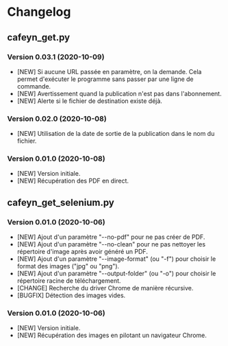 # Changelog

## cafeyn_get.py 

### Version 0.03.1 (2020-10-09)
- [NEW] Si aucune URL passée en paramètre, on la demande. Cela permet d'exécuter le programme sans passer par une ligne de commande. 
- [NEW] Avertissement quand la publication n'est pas dans l'abonnement. 
- [NEW] Alerte si le fichier de destination existe déjà. 

### Version 0.02.0 (2020-10-08)
- [NEW] Utilisation de la date de sortie de la publication dans le nom du fichier. 

### Version 0.01.0 (2020-10-08)
- [NEW] Version initiale. 
- [NEW] Récupération des PDF en direct. 


## cafeyn_get_selenium.py 

### Version 0.01.0 (2020-10-06)
- [NEW] Ajout d'un paramètre "--no-pdf" pour ne pas créer de PDF. 
- [NEW] Ajout d'un paramètre "--no-clean" pour ne pas nettoyer les répertoire d'image après avoir généré un PDF. 
- [NEW] Ajout d'un paramètre "--image-format" (ou "-f") pour choisir le format des images ("jpg" ou "png"). 
- [NEW] Ajout d'un paramètre "--output-folder" (ou "-o") pour choisir le répertoire racine de téléchargement. 
- [CHANGE] Recherche du driver Chrome de manière récursive. 
- [BUGFIX] Détection des images vides. 

### Version 0.01.0 (2020-10-06) 
- [NEW] Version initiale. 
- [NEW] Récupération des images en pilotant un navigateur Chrome. 
